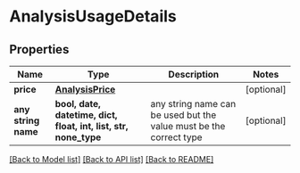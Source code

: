 # AnalysisUsageDetails


## Properties
Name | Type | Description | Notes
------------ | ------------- | ------------- | -------------
**price** | [**AnalysisPrice**](AnalysisPrice.md) |  | [optional] 
**any string name** | **bool, date, datetime, dict, float, int, list, str, none_type** | any string name can be used but the value must be the correct type | [optional]

[[Back to Model list]](../README.md#documentation-for-models) [[Back to API list]](../README.md#documentation-for-api-endpoints) [[Back to README]](../README.md)


